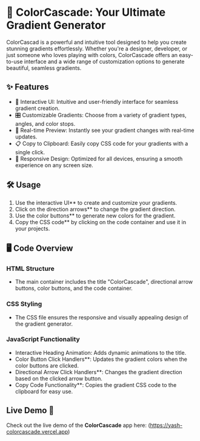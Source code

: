 # 🌈 ColorCascade: Your Ultimate Gradient Generator

ColorCascad is a powerful and intuitive tool designed to help you create stunning gradients effortlessly. Whether you're a designer, developer, or just someone who loves playing with colors, ColorCascade offers an easy-to-use interface and a wide range of customization options to generate beautiful, seamless gradients.

## ✨ Features

- 🎨 Interactive UI: Intuitive and user-friendly interface for seamless gradient creation.
- 🎛️ Customizable Gradients: Choose from a variety of gradient types, angles, and color stops.
- 👀 Real-time Preview: Instantly see your gradient changes with real-time updates.
- 📋 Copy to Clipboard: Easily copy CSS code for your gradients with a single click.
- 📱 Responsive Design: Optimized for all devices, ensuring a smooth experience on any screen size.

## 🛠️ Usage

1. Use the interactive UI** to create and customize your gradients.
2. Click on the direction arrows** to change the gradient direction.
3. Use the color buttons** to generate new colors for the gradient.
4. Copy the CSS code** by clicking on the code container and use it in your projects.

## 🖥️ Code Overview

### HTML Structure

- The main container includes the title "ColorCascade", directional arrow buttons, color buttons, and the code container.

### CSS Styling

- The CSS file ensures the responsive and visually appealing design of the gradient generator.

### JavaScript Functionality

- Interactive Heading Animation: Adds dynamic animations to the title.
- Color Button Click Handlers**: Updates the gradient colors when the color buttons are clicked.
- Directional Arrow Click Handlers**: Changes the gradient direction based on the clicked arrow button.
- Copy Code Functionality**: Copies the gradient CSS code to the clipboard for easy use.

## Live Demo 🚀

Check out the live demo of the **ColorCascade** app here: (https://yash-colorcascade.vercel.app)

